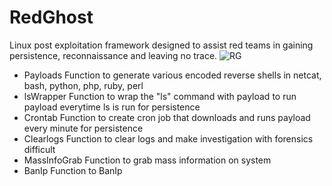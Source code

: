 # RedGhost
Linux post exploitation framework designed to assist red teams in gaining persistence, reconnaissance and leaving no trace. 
![RG](https://user-images.githubusercontent.com/44454186/60009354-3e253580-9665-11e9-82e2-bf26104a9a6c.PNG)
- Payloads
Function to generate various encoded reverse shells in
netcat, bash, python, php, ruby, perl
- lsWrapper 
Function to wrap the "ls" command with payload to run payload everytime ls is run for persistence 
- Crontab
Function to create cron job that downloads and runs payload every minute for persistence
- Clearlogs
Function to clear logs and make investigation with forensics difficult
- MassInfoGrab
Function to grab mass information on system
- BanIp
Function to BanIp
